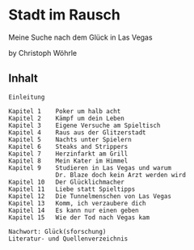 # Stadt im Rausch

Meine Suche nach dem Glück in Las Vegas

by Christoph Wöhrle


## Inhalt


    Einleitung
    
    Kapitel 1    Poker um halb acht
    Kapitel 2    Kämpf um dein Leben
    Kapitel 3    Eigene Versuche am Spieltisch
    Kapitel 4    Raus aus der Glitzerstadt
    Kapitel 5    Nachts unter Spielern
    Kapitel 6    Steaks and Strippers
    Kapitel 7    Herzinfarkt am Grill
    Kapitel 8    Mein Kater im Himmel
    Kapitel 9    Studieren in Las Vegas und warum
                 Dr. Blaze doch kein Arzt werden wird
    Kapitel 10   Der Glücklichmacher
    Kapitel 11   Liebe statt Spieltipps
    Kapitel 12   Die Tunnelmenschen von Las Vegas
    Kapitel 13   Komm, ich verzaubere dich
    Kapitel 14   Es kann nur einen geben
    Kapitel 15   Wie der Tod nach Vegas kam
    
    Nachwort: Glück(sforschung)
    Literatur- und Quellenverzeichnis


